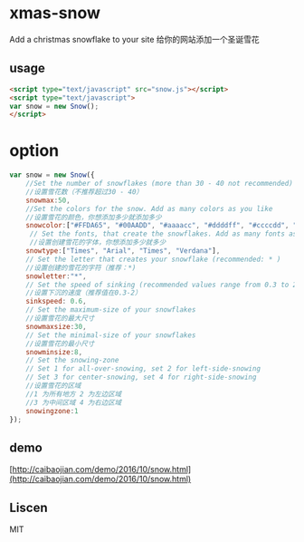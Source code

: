 # xmas-snow

Add a christmas snowflake to your site
给你的网站添加一个圣诞雪花
## usage

```html
<script type="text/javascript" src="snow.js"></script>
<script type="text/javascript">
var snow = new Snow();
</script>
```

# option

``` javascript
var snow = new Snow({
    //Set the number of snowflakes (more than 30 - 40 not recommended)
    //设置雪花数（不推荐超过30 - 40）
    snowmax:50,
    //Set the colors for the snow. Add as many colors as you like
    //设置雪花的颜色，你想添加多少就添加多少
    snowcolor:["#FFDA65", "#00AADD", "#aaaacc", "#ddddff", "#ccccdd", "#f3f3f3", "#f0ffff", "#bbf7f9"],
     // Set the fonts, that create the snowflakes. Add as many fonts as you like
     //设置创建雪花的字体，你想添加多少就多少
    snowtype:["Times", "Arial", "Times", "Verdana"],
    // Set the letter that creates your snowflake (recommended: * )
    //设置创建的雪花的字符（推荐：*)
    snowletter:"*",
    // Set the speed of sinking (recommended values range from 0.3 to 2)
    //设置下沉的速度（推荐值在0.3-2）
    sinkspeed: 0.6,
    // Set the maximum-size of your snowflakes
    //设置雪花的最大尺寸
    snowmaxsize:30,
    // Set the minimal-size of your snowflakes
    //设置雪花的最小尺寸
    snowminsize:8,
    // Set the snowing-zone
    // Set 1 for all-over-snowing, set 2 for left-side-snowing
    // Set 3 for center-snowing, set 4 for right-side-snowing
    //设置雪花的区域
    //1 为所有地方 2 为左边区域
    //3 为中间区域 4 为右边区域
    snowingzone:1
});

```
## demo

[http://caibaojian.com/demo/2016/10/snow.html](http://caibaojian.com/demo/2016/10/snow.html)

## Liscen

MIT
